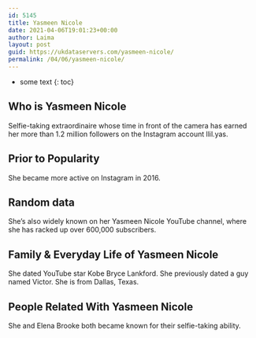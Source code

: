 ```yaml
---
id: 5145
title: Yasmeen Nicole
date: 2021-04-06T19:01:23+00:00
author: Laima
layout: post
guid: https://ukdataservers.com/yasmeen-nicole/
permalink: /04/06/yasmeen-nicole/
---
```


* some text
{: toc}


## Who is Yasmeen Nicole
                  
                  
                  
Selfie-taking extraordinaire whose time in front of the camera has earned her more than 1.2 million followers on the Instagram account llil.yas. 
                  
              
            
              
            
                
                
                
## Prior to Popularity
                  
                  
                  
She became more active on Instagram in 2016. 
                  
              
            
              
            
                
                
                
## Random data
                  
                  
                  
She&#8217;s also widely known on her Yasmeen Nicole YouTube channel, where she has racked up over 600,000 subscribers. 
                  
              
            
              
            
                
                
                
## Family & Everyday Life of Yasmeen Nicole
                  
                  
                  
She dated YouTube star Kobe Bryce Lankford. She previously dated a guy named Victor. She is from Dallas, Texas. 
                  
              
            
              
            
                
                
                
## People Related With Yasmeen Nicole
                  
                  
                  
She and Elena Brooke both became known for their selfie-taking ability. 
                  
              
            
              
            
                
              
            
              
              
            
            
              
            
          
          
          